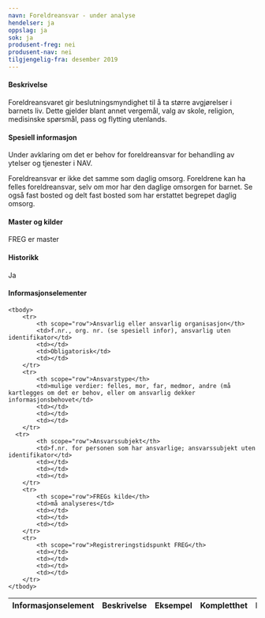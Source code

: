 ```yaml
---
navn: Foreldreansvar - under analyse
hendelser: ja
oppslag: ja
sok: ja
produsent-freg: nei
produsent-nav: nei
tilgjengelig-fra: desember 2019
---
```


#### Beskrivelse

Foreldreansvaret gir beslutningsmyndighet til å ta større avgjørelser i barnets liv. Dette gjelder blant annet vergemål, valg av skole,
religion, medisinske spørsmål, pass og flytting utenlands.

#### Spesiell informasjon

Under avklaring om det er behov for foreldreansvar for behandling av ytelser og tjenester i NAV.

Foreldreansvar er ikke det samme som daglig omsorg. Foreldrene kan ha felles foreldreansvar, selv om mor har den daglige omsorgen for
barnet.
Se også fast bosted og delt fast bosted som har erstattet begrepet daglig omsorg.

#### Master og kilder

FREG er master

#### Historikk

Ja

#### Informasjonselementer

<table class="table">
    <thead>
        <tr>
            <th>Informasjonselement</th>
            <th>Beskrivelse</th>
            <th>Eksempel</th>
            <th>Kompletthet</th>
            <th>Kvalitet</th>
        </tr>
    </thead>

    <tbody>
        <tr>
            <th scope="row">Ansvarlig eller ansvarlig organisasjon</th>
            <td>f.nr., org. nr. (se spesiell infor), ansvarlig uten identifikator</td>
            <td></td>
            <td>Obligatorisk</td>
            <td></td>
        </tr>
        <tr>
            <th scope="row">Ansvarstype</th>
            <td>mulige verdier: felles, mor, far, medmor, andre (må kartlegges om det er behov, eller om ansvarlig dekker informasjonsbehovet</td>
            <td></td>
            <td></td>
            <td></td>
        </tr>
      <tr>
            <th scope="row">Ansvarssubjekt</th>
            <td>f.nr. for personen som har ansvarlige; ansvarssubjekt uten identifikator</td>
            <td></td>
            <td></td>
            <td></td>
        </tr>
        <tr>
            <th scope="row">FREGs kilde</th>
            <td>må analyseres</td>
            <td></td>
            <td></td>
            <td></td>
        </tr>
        <tr>
            <th scope="row">Registreringstidspunkt FREG</th>
            <td></td>
            <td></td>
            <td></td>
            <td></td>
        </tr>
    </tbody>
</table>
